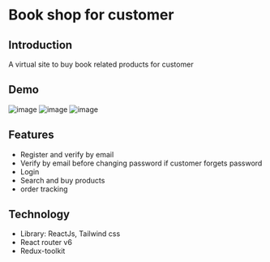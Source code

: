 # Book shop for customer

## Introduction
A virtual site to buy book related products for customer

## Demo
![image](https://user-images.githubusercontent.com/92788899/223163179-17efb067-cc65-4959-ae63-b5c1e32f2d88.png)
![image](https://user-images.githubusercontent.com/92788899/223167826-b5663238-1c99-4888-80f9-c914753a122d.png)
![image](https://user-images.githubusercontent.com/92788899/223168075-11ff3837-88b9-4fab-9a37-6758060d687c.png)

## Features
* Register and verify by email
* Verify by email before changing password if customer forgets password
* Login
* Search and buy products
* order tracking

## Technology
* Library: ReactJs, Tailwind css
* React router v6
* Redux-toolkit


